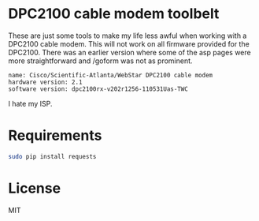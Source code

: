 DPC2100 cable modem toolbelt
==============================

These are just some tools to make my life less awful when working with a DPC2100 cable modem. This will not work on all firmware provided for the DPC2100. There was an earlier version where some of the asp pages were more straightforward and /goform was not as prominent.

    name: Cisco/Scientific-Atlanta/WebStar DPC2100 cable modem
    hardware version: 2.1
    software version: dpc2100rx-v202r1256-110531Uas-TWC

I hate my ISP.

# Requirements

```bash
sudo pip install requests
```

# License

MIT

